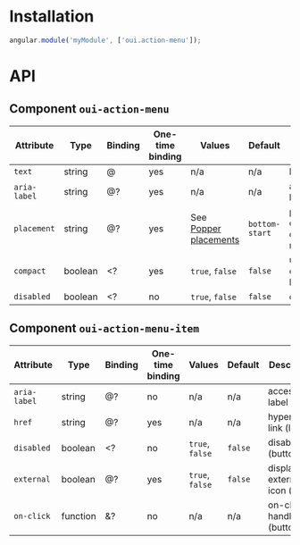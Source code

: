 # Installation

```js
angular.module('myModule', ['oui.action-menu']);
```

# API

## Component `oui-action-menu`

| Attribute         | Type            | Binding | One-time binding | Values                    | Default    | Description
| ----              | ----            | ----    | ----             | ----                      | ----       | ----
| `text`            | string          | @       | yes              | n/a                       | n/a        | button label
| `aria-label`      | string          | @?      | yes              | n/a                       | n/a        | accessibility label
| `placement`       | string          | @?      | yes              | See [Popper placements](https://popper.js.org/popper-documentation.html#Popper.placements)  | `bottom-start`  | placement of the dropdown menu
| `compact`         | boolean         | <?      | yes              | `true`, `false`           | `false`    | use the compact button
| `disabled`        | boolean         | <?      | no               | `true`, `false`           | `false`    | disable flag

## Component `oui-action-menu-item`

| Attribute         | Type            | Binding | One-time binding | Values                    | Default    | Description
| ----              | ----            | ----    | ----             | ----                      | ----       | ----
| `aria-label`      | string          | @?      | no               | n/a                       | n/a        | accessibility label
| `href`            | string          | @?      | yes              | n/a                       | n/a        | hypertext link (link)
| `disabled`        | boolean         | <?      | no               | `true`, `false`           | `false`    | disable (button)
| `external`        | boolean         | @?      | yes              | `true`, `false`           | `false`    | display external icon (link)
| `on-click`        | function        | &?      | no               | n/a                       | n/a        | on-click handler (button)
